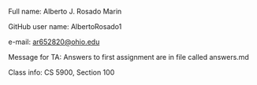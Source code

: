 ﻿Full name: Alberto J. Rosado Marin

GitHub user name: AlbertoRosado1

e-mail: ar652820@ohio.edu

Message for TA: Answers to first assignment are in file called answers.md 

Class info: CS 5900, Section 100
